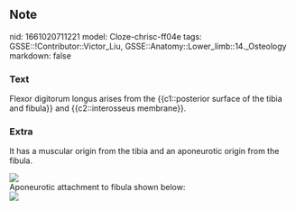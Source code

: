 ## Note
nid: 1661020711221
model: Cloze-chrisc-ff04e
tags: GSSE::!Contributor::Victor_Liu, GSSE::Anatomy::Lower_limb::14._Osteology
markdown: false

### Text
Flexor digitorum longus arises from the {{c1::posterior surface of the tibia and fibula}} and {{c2::interosseus membrane}}.

### Extra
It has a muscular origin from the tibia and an aponeurotic origin
from the fibula.
<div><img src=
"paste-f50321b8ea2499449a92b9b523e3ad2606f3c5cc.jpg"></div>
<div>
  Aponeurotic attachment to fibula shown below:
</div>
<div><img src=
"paste-c6902f20895cad146bb7cfd5defcafcb08a76996.jpg"></div>
